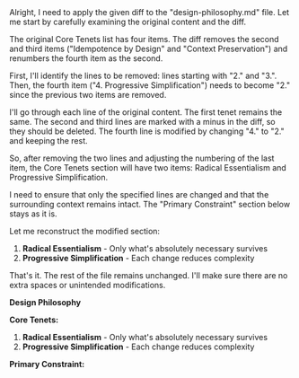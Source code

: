 <think>
Alright, I need to apply the given diff to the "design-philosophy.md" file. Let me start by carefully examining the original content and the diff.

The original Core Tenets list has four items. The diff removes the second and third items ("Idempotence by Design" and "Context Preservation") and renumbers the fourth item as the second.

First, I'll identify the lines to be removed: lines starting with "2." and "3.". Then, the fourth item ("4. Progressive Simplification") needs to become "2." since the previous two items are removed. 

I'll go through each line of the original content. The first tenet remains the same. The second and third lines are marked with a minus in the diff, so they should be deleted. The fourth line is modified by changing "4." to "2." and keeping the rest. 

So, after removing the two lines and adjusting the numbering of the last item, the Core Tenets section will have two items: Radical Essentialism and Progressive Simplification. 

I need to ensure that only the specified lines are changed and that the surrounding context remains intact. The "Primary Constraint" section below stays as it is. 

Let me reconstruct the modified section:

1. **Radical Essentialism** - Only what's absolutely necessary survives
2. **Progressive Simplification** - Each change reduces complexity

That's it. The rest of the file remains unchanged. I'll make sure there are no extra spaces or unintended modifications.
</think>

**Design Philosophy**

**Core Tenets:**
1. **Radical Essentialism** - Only what's absolutely necessary survives
2. **Progressive Simplification** - Each change reduces complexity

**Primary Constraint:**